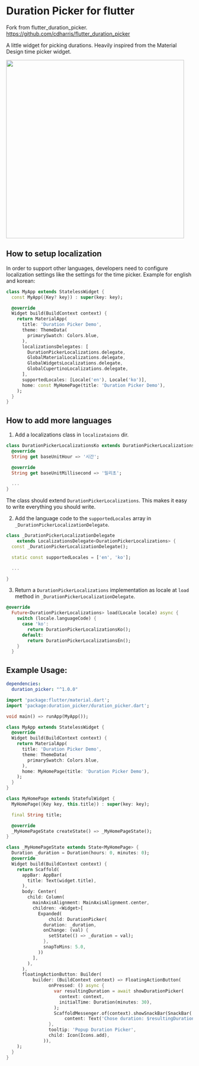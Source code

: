 # Duration Picker for flutter

Fork from flutter_duration_picker. https://github.com/cdharris/flutter_duration_picker

A little widget for picking durations. Heavily inspired from the Material Design time picker widget.

<img src="https://raw.githubusercontent.com/juliansteenbakker/duration_picker/master/example.gif" height="480px" >

## How to setup localization
In order to support other languages, developers need to configure localization settings like the settings for the time picker. Example for english and korean:

```dart
class MyApp extends StatelessWidget {
  const MyApp({Key? key}) : super(key: key);

  @override
  Widget build(BuildContext context) {
    return MaterialApp(
      title: 'Duration Picker Demo',
      theme: ThemeData(
        primarySwatch: Colors.blue,
      ),
      localizationsDelegates: [
        DurationPickerLocalizations.delegate,
        GlobalMaterialLocalizations.delegate,
        GlobalWidgetsLocalizations.delegate,
        GlobalCupertinoLocalizations.delegate,
      ],
      supportedLocales: [Locale('en'), Locale('ko')],
      home: const MyHomePage(title: 'Duration Picker Demo'),
    );
  }
}
```

## How to add more languages

1. Add a localizations class in `localizataions` dir.

```dart
class DurationPickerLocalizationsKo extends DurationPickerLocalizations {
  @override
  String get baseUnitHour => '시간';

  @override
  String get baseUnitMillisecond => '밀리초';

  ...
}
```

The class should extend `DurationPickerLocalizations`. This makes it easy to write everything you should write.

2. Add the language code to the `supportedLocales` array in `_DurationPickerLocalizationDelegate`.

```dart
class _DurationPickerLocalizationDelegate
    extends LocalizationsDelegate<DurationPickerLocalizations> {
  const _DurationPickerLocalizationDelegate();

  static const supportedLocales = ['en', 'ko'];

  ...

}
```

3. Return a `DurationPickerLocalizations` implementation as locale at `load` method in `_DurationPickerLocalizationDelegate`.

```dart
@override
  Future<DurationPickerLocalizations> load(Locale locale) async {
    switch (locale.languageCode) {
      case 'ko':
        return DurationPickerLocalizationsKo();
      default:
        return DurationPickerLocalizationsEn();
    }
  }
```

## Example Usage:

```yaml
dependencies:
  duration_picker: "^1.0.0"
```

```dart
import 'package:flutter/material.dart';
import 'package:duration_picker/duration_picker.dart';

void main() => runApp(MyApp());

class MyApp extends StatelessWidget {
  @override
  Widget build(BuildContext context) {
    return MaterialApp(
      title: 'Duration Picker Demo',
      theme: ThemeData(
        primarySwatch: Colors.blue,
      ),
      home: MyHomePage(title: 'Duration Picker Demo'),
    );
  }
}

class MyHomePage extends StatefulWidget {
  MyHomePage({Key key, this.title}) : super(key: key);

  final String title;

  @override
  _MyHomePageState createState() => _MyHomePageState();
}

class _MyHomePageState extends State<MyHomePage> {
  Duration _duration = Duration(hours: 0, minutes: 0);
  @override
  Widget build(BuildContext context) {
    return Scaffold(
      appBar: AppBar(
        title: Text(widget.title),
      ),
      body: Center(
        child: Column(
          mainAxisAlignment: MainAxisAlignment.center,
          children: <Widget>[
            Expanded(
                child: DurationPicker(
              duration: _duration,
              onChange: (val) {
                setState(() => _duration = val);
              },
              snapToMins: 5.0,
            ))
          ],
        ),
      ),
      floatingActionButton: Builder(
          builder: (BuildContext context) => FloatingActionButton(
                onPressed: () async {
                  var resultingDuration = await showDurationPicker(
                    context: context,
                    initialTime: Duration(minutes: 30),
                  );
                  ScaffoldMessenger.of(context).showSnackBar(SnackBar(
                      content: Text('Chose duration: $resultingDuration')));
                },
                tooltip: 'Popup Duration Picker',
                child: Icon(Icons.add),
              )),
    );
  }
}

```

